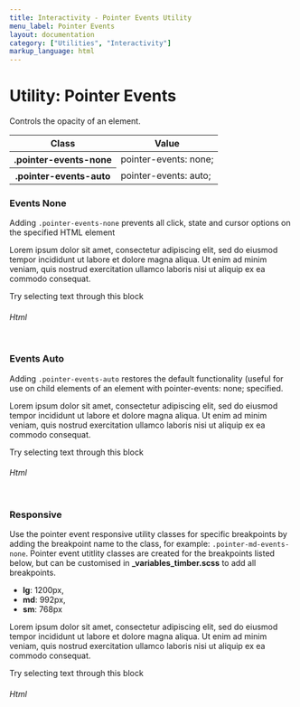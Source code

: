 ```yaml
---
title: Interactivity - Pointer Events Utility
menu_label: Pointer Events
layout: documentation
category: ["Utilities", "Interactivity"]
markup_language: html
---
```


<div class="section-block">
  <div class="row pt-40 pt-md-40">
    <div class="col w-9/12 w-md-full order-2 content-inner">
      <h1 class="font-light">Utility: Pointer Events</h1>
      <p>Controls the opacity of an element.</p>
      <!-- Classes -->
      <div class="table-scrollable">
        <table class="table size-md rounded bg-white">
          <thead>
            <tr>
              <th> Class </th>
              <th> Value </th>
            </tr>
          </thead>
          <tbody class="font-mono">
            <tr>
              <th class="color-indigo">.pointer-events-none</th>
              <td> pointer-events: none; </td>
            </tr>
            <tr>
              <th class="color-indigo">.pointer-events-auto</th>
              <td> pointer-events: auto; </td>
            </tr>
          </tbody>
        </table>
      </div>
      <!-- Classes End -->
      <!-- Demo Block -->
      <div class="demo-block mt-80">
        <h3 class="font-light">Events None</h3>
        <p>Adding <code class="color-indigo font-bold">.pointer-events-none</code> prevents all click, state and cursor options on the specified HTML element</p>
        <div class="p-30 center rounded relative bg-grey-ultralight">
          <p>Lorem ipsum dolor sit amet, consectetur adipiscing elit, sed do eiusmod tempor incididunt ut labore et dolore magna aliqua. Ut enim ad minim veniam, quis nostrud exercitation ullamco laboris nisi ut aliquip ex ea commodo consequat.</p>
          <div class="pointer-events-none w-200 h-full pst-0 p-10 absolute bg-black color-white opacity-60">Try selecting text through this block</div>
        </div>
      </div>
      <!-- Demo Block End -->
      <!-- code -->
      <h6 class="uppercase">Html</h6>
      <div class="rounded p-20 overflow-y-scroll mb-0 bg-gradient-grey-ultralight border-l border-4 border-solid border-indigo">
        <pre class="m-0 language-html"><code class="inline-block scrolling-touch"><!--<div class="pointer-events-none w-200 h-full pst-0 p-10 absolute bg-black color-white opacity-60">Try selecting text through this block</div>
--></code></pre>
      </div>
      <!-- code -->
      <!-- Demo Block -->
      <div class="demo-block mt-80">
        <h3 class="font-light">Events Auto</h3>
        <p>Adding <code class="color-indigo font-bold">.pointer-events-auto</code> restores the default functionality (useful for use on child elements of an element with pointer-events: none; specified.</p>
        <div class="p-30 center rounded relative bg-grey-ultralight">
          <p>Lorem ipsum dolor sit amet, consectetur adipiscing elit, sed do eiusmod tempor incididunt ut labore et dolore magna aliqua. Ut enim ad minim veniam, quis nostrud exercitation ullamco laboris nisi ut aliquip ex ea commodo consequat.</p>
          <div class="pointer-events-auto w-200 h-full pst-0 p-10 absolute bg-black color-white opacity-60">Try selecting text through this block</div>
        </div>
      </div>
      <!-- Demo Block End -->
      <!-- code -->
      <h6 class="uppercase">Html</h6>
      <div class="rounded p-20 overflow-y-scroll mb-0 bg-gradient-grey-ultralight border-l border-4 border-solid border-indigo">
        <pre class="m-0 language-html"><code class="inline-block scrolling-touch"><!--<div class="pointer-events-auto w-200 h-full pst-0 p-10 absolute bg-black color-white opacity-60">Try selecting text through this block</div>
--></code></pre>
      </div>
      <!-- code -->
      <!-- Demo Block -->
      <div class="demo-block mt-80">
        <h3 class="font-light">Responsive</h3>
        <p>Use the pointer event responsive utility classes for specific breakpoints by adding the breakpoint name to the class, for example: <code class="color-indigo font-bold">.pointer-md-events-none</code>. Pointer event utitlity classes are created for the breakpoints listed below, but can be customised in <strong>_variables_timber.scss</strong> to add all breakpoints.</p>
        <ul class="list-none">
          <li><strong>lg</strong>: 1200px,</li>
          <li><strong>md</strong>: 992px,</li>
          <li><strong>sm</strong>: 768px</li>
        </ul>
        <div class="p-30 center rounded relative bg-grey-ultralight">
          <p>Lorem ipsum dolor sit amet, consectetur adipiscing elit, sed do eiusmod tempor incididunt ut labore et dolore magna aliqua. Ut enim ad minim veniam, quis nostrud exercitation ullamco laboris nisi ut aliquip ex ea commodo consequat.</p>
          <div class="pointer-events-none pointer-lg-events-auto pointer-md-events-none pointer-sm-events-auto w-200 h-full pst-0 p-10 absolute bg-black color-white opacity-60">Try selecting text through this block</div>
        </div>
      </div>
      <!-- Demo Block End -->
      <!-- code -->
      <h6 class="uppercase">Html</h6>
      <div class="rounded p-20 overflow-y-scroll mb-0 bg-gradient-grey-ultralight border-l border-4 border-solid border-indigo">
        <pre class="m-0 language-html"><code class="inline-block scrolling-touch"><!--<div class="pointer-events-none pointer-lg-events-auto pointer-md-events-none pointer-sm-events-auto w-200 h-full pst-0 p-10 absolute bg-black color-white opacity-60">Try selecting text through this block</div>
--></code></pre>
      </div>
      <!-- code -->
    </div>
    <!-- Content Inner End -->
		<!-- {{ sidebar }} -->
  </div>
</div>
